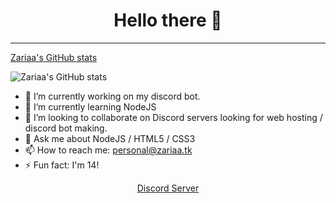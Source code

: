 <h1 align="center">Hello there 👋</h1>
<hr>

[Zariaa's GitHub stats](https://github-readme-stats.vercel.app/api?username=Zariaa27&show_icons=true&theme=gruvbox)

![Zariaa's GitHub stats](https://github-readme-stats.vercel.app/api?username=Zariaa27&show_icons=true&theme=gruvbox)
  
- 🔭 I’m currently working on my discord bot.
- 🌱 I’m currently learning NodeJS
- 👯 I’m looking to collaborate on Discord servers looking for web hosting / discord bot making.
- 💬 Ask me about NodeJS / HTML5 / CSS3
- 📫 How to reach me: personal@zariaa.tk
- ⚡ Fun fact: I'm 14!

<p align="center">
  <a href="https://discord.gg/Ssgx8ZNapA">Discord Server</a>
</p>
